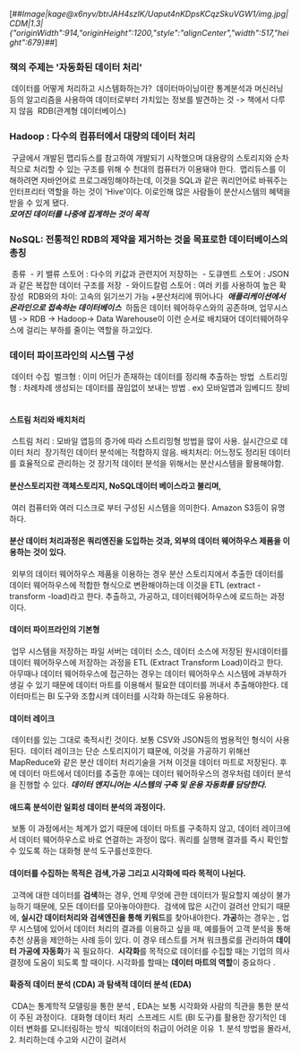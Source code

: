 [##_Image|kage@x6nyv/btrJAH4szIK/Uaput4nKDpsKCqzSkuVGW1/img.jpg|CDM|1.3|{"originWidth":914,"originHeight":1200,"style":"alignCenter","width":517,"height":679}_##]
​
### 책의 주제는 '자동화된 데이터 처리'
​
데이터를 어떻게 처리하고 시스템화하는가? 
​
데이터마이닝이란 통계분석과 머신러닝 등의 알고리즘을 사용하여 데이터로부터 가치있는 정보를 발견하는 것 -> 책에서 다루지 않음 
​
RDB(관계형 데이터베이스)
​
### Hadoop : 다수의 컴퓨터에서 대량의 데이터 처리
​
구글에서 개발된 맵리듀스를 참고하여 개발되기 시작했으며 대용량의 스토리지와 순차적으로 처리할 수 있는 구조를 위해 수 천대의 컴퓨터가 이용돼야 한다.
​
맵리듀스를 이해하려면 자바언어로 프로그래밍해야하는데, 이것을 SQL과 같은 쿼리언어로 바꿔주는 인터프리터 역할을 하는 것이 'Hive'이다.  이로인해 많은 사람들이 분산시스템의 혜택을 받을 수 있게 됐다.  
​
**_모여진 데이터를 나중에 집계하는 것이 목적_** 
​
### NoSQL: 전통적인 RDB의 제약을 제거하는 것을 목표로한 데이터베이스의 총칭 
​
종류 
​
\- 키 밸류 스토어 : 다수의 키값과 관련지어 저장하는 
​
\- 도큐멘트 스토어  : JSON과 같은 복잡한 데이터 구조를 저장 
​
\- 와이드칼럼 스토어  : 여러 키를 사용하여 높은 확장성
​
RDB와의 차이: 고속의 읽기쓰기 가능 +분산처리에 뛰어나다
​
_**애플리케이션에서 온라인으로 접속하는 데이터베이스**_ 
​
하둡은 데이터 웨어하우스와의 공존하며, 업무시스템 -> RDB -> Hadoop-> Data Warehouse이 이런 순서로 배치돼어 데이터웨어하우스에 걸리는 부하를 줄이는 역할을 하고있다. 
​
### 데이터 파이프라인의 시스템 구성
​
데이터 수집 
​
벌크형 : 이미 어딘가 존재하는 데이터를 정리해 추출하는 방법
​
스트리밍형  : 차례차례 생성되는 데이터를 끊임없이 보내는 방법 . ex) 모바일앱과 임베디드 장비 
​
#### 스트림 처리와 배치처리 
​
스트림 처리 :  모바일 앱등의 증가에 따라 스트리밍형 방법을 많이 사용.  실시간으로 데이터 처리 
​
장기적인 데이터 분석에는 적합하지 않음. 
​
배치처리: 어느정도 정리된 데이터를 효율적으로 관리하는 것  장기적 데이터 분석을 위해서는 분산시스템을 활용해야함.
​
#### 분산스토리지란 객체스토리지, NoSQL데이터 베이스라고 불리며, 
​
여러 컴퓨터와 여러 디스크로 부터 구성된 시스템을 의미한다. Amazon S3등이 유명하다. 
​
#### 분산 데이터 처리과정은  쿼리엔진을 도입하는 것과, 외부의 데이터 웨어하우스 제품을 이용하는 것이 있다. 
​
외부의 데이터 웨어하우스 제품을 이용하는 경우 분산 스토리지에서 추출한 데이터를 데이터 웨어하우스에 적합한 형식으로 변환해야하는데 이것을 ETL (extract -transform -load)라고 한다.  추출하고, 가공하고, 데이터웨어하우스에 로드하는 과정이다. 
​
#### 데이터 파이프라인의 기본형 
​
업무 시스템을 저장하는 파일 서버는 데이터 소스, 데이터 소스에 저장된 원시데이터를 데이터 웨어하우스에 저장하는 과정을 ETL (Extract Transform Load)이라고 한다. 아무때나 데이터 웨어하우스에 접근하는 경우는 데이터 웨어하우스 시스템에 과부하가 생길 수 있기 때문에 데이터 마트를 이용해서 필요한 데이터를 꺼내서 추출해야한다.  데이터마트는 BI 도구와 조합시켜 데이터를 시각화 하는데도 유용하다. 
​
#### 데이터 레이크
​
데이터를 있는 그대로 축적시킨 것이다. 보통 CSV와 JSON등의 범용적인 형식이 사용된다.
​
데이터 레이크는 단순 스토리지이기 떄문에, 이것을 가공하기 위해선 MapReduce와 같은 분산 데이터 처리기술을 거쳐 이것을 데이터 마트로 저장된다. 후에 데이터 마트에서  데이터를 추출한 후에는 데이터 웨어하우스의 경우처럼 데이터 분석을 진행할 수 있다. 
​
_**데이터 엔지니어는 시스템의 구축 및 운용 자동화를 담당한다.**_ 
​
#### 애드혹 분석이란 일회성 데이터 분석의 과정이다. 
​
보통 이 과정에서는 체계가 없기 때문에  데이터 마트를 구축하지 않고, 데이터 레이크에서 데이터 웨어하우스로 바로 연결하는 과정이 많다.  쿼리를 실행해 결과를 즉시 확인할 수 있도록 하는 대화형 분석 도구를선호한다. 
​
#### **데이터를 수집하는 목적**은 검색,가공 그리고 시각화에 따라 목적이 나뉜다. 
​
고객에 대한 데이터를 **검색**하는 경우, 언제 무엇에 관한 데이터가 필요할지 예상이 불가능하기 때문에, 모든 데이터를 모아놓아야한다.
​
검색에 많은 시간이 걸려선 안되기 때문에, **실시간 데이터처리와 검색엔진을 통해 키워드**를 찾아내야한다.
​
**가공**하는 경우는 , 업무 시스템에 있어서 데이터 처리의 결과를 이용하고 싶을 때, 예를들어 고객 분석을 통해 추천 상품을 제안하는 사례 등이 있다. 이 경우 테스트를 거쳐 워크플로를 관리하여 **데이터 가공에 자동화**가 꼭  필요하다. 
​
**시각화**를 목적으로 데이터를 수집할 때는 기업의 의사결정에 도움이 되도록 할 때이다.  시각화를 할때는 **데이터 마트의 역할**이 중요하다 . 
​
#### 확증적 데이터 분석 (CDA) 과 탐색적 데이터 분석 (EDA)
​
CDA는 통계학적 모델링을 통한 분석 , EDA는 보통 시각화와 사람의 직관을 통한 분석이 주된 과정이다. 
​
대화형 데이터 처리 
​
스프레드 시트 (BI 도구)를 활용한 장기적인 데이터 변화를 모니터링하는 방식 
​
빅데이터의 취급이 어려운 이유 
​
1\. 분석 방법을 몰라서, 2. 처리하는데 수고와 시간이 걸려서 

